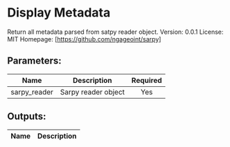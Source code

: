 # Display Metadata
Return all metadata parsed from satpy reader object.
Version: 0.0.1
License: MIT
Homepage: [https://github.com/ngageoint/sarpy]

## Parameters:
Name|Description|Required
---|---|:---:
sarpy_reader|Sarpy reader object|Yes

## Outputs:
Name|Description
---|---
